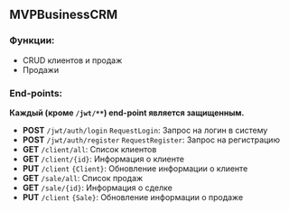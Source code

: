 ## MVPBusinessCRM

### Функции:

- CRUD клиентов и продаж
- Продажи

### End-points: 
**Каждый (кроме `/jwt/**`) end-point является защищенным.**

- **POST** `/jwt/auth/login` ``RequestLogin``: Запрос на логин в систему
- **POST** `/jwt/auth/register` ``RequestRegister``: Запрос на регистрацию
- **GET** `/client/all`: Список клиентов
- **GET** `/client/{id}`: Информация о клиенте
- **PUT** `/client`  ``{Client}``: Обновление информации о клиенте
- **GET** `/sale/all`: Список продаж
- **GET** `/sale/{id}`: Информация о сделке
- **PUT** `/client` ``{Sale}``: Обновление информации о продаже